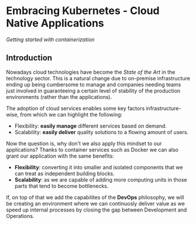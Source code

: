# Embracing Kubernetes - Cloud Native Applications

*Getting started with containerization*

## Introduction

Nowadays cloud technologies have become the *State of the Art* in the technology sector. This is a natural change due to on-premise infrastructure ending up being cumbersome to manage and companies needing teams just involved in guaranteeing a certain level of stability of the production environments (rather than the applications).

The adoption of cloud services enables some key factors infrastructure-wise, from which we can highlight the following:
* Flexibility: __easily manage__ different services based on demand.
* Scalability: __easily deliver__ quality solutions to a flowing amount of users.

Now the question is, why don't we also apply this mindset to our applications? Thanks to container services such as Docker we can also grant our application with the same benefits:
* **Flexibility**: converting it into smaller and isolated components that we can treat as independent building blocks.
* **Scalability**: as we are capable of adding more computing units in those parts that tend to become bottlenecks.

If, on top of that we add the capabilites of the **DevOps** philosophy, we will be creating an environment where we can continuosly deliver value as we speed up internal processes by closing the gap between Development and Operations.